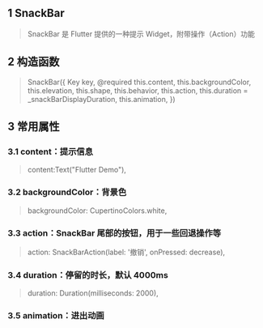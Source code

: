 ## **1 SnackBar**
> SnackBar 是 Flutter 提供的一种提示 Widget，附带操作（Action）功能

## **2 构造函数** 
> SnackBar({
>     Key key,
>     @required this.content,
>     this.backgroundColor,
>     this.elevation,
>     this.shape,
>     this.behavior,
>     this.action,
>     this.duration = _snackBarDisplayDuration,
>     this.animation,
> })

## **3 常用属性** 
### **3.1 content：提示信息**
> content:Text("Flutter Demo"),

### **3.2 backgroundColor：背景色**
> backgroundColor: CupertinoColors.white,

### **3.3 action：SnackBar 尾部的按钮，用于一些回退操作等**
> action: SnackBarAction(label: '撤销', onPressed: decrease),

### **3.4 duration：停留的时长，默认 4000ms**
> duration: Duration(milliseconds: 2000),

### **3.5 animation：进出动画**